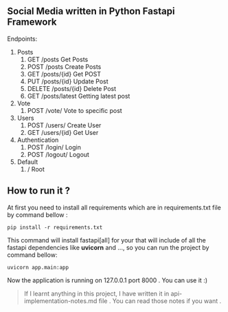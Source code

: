 ## Social Media written in Python Fastapi Framework

Endpoints:
 1. Posts
	 1. GET /posts Get Posts
	 2. POST /posts Create Posts
	 3. GET /posts/{id} Get POST
	 4. PUT /posts/{id} Update Post
	 5. DELETE /posts/{id} Delete Post
	 6. GET /posts/latest Getting latest post
 2. Vote
	 1. POST /vote/ Vote to specific post
 3. Users
	 1. POST /users/ Create User
	 2. GET /users/{id} Get User
 4. Authentication
	 1. POST /login/ Login
	 2. POST /logout/ Logout
 5. Default
	 1. / Root
##
## How to run it ?
At first you need to install all requirements which are in requirements.txt file by command bellow :

    pip install -r requirements.txt
This command will install fastapi[all] for your that will include of all the fastapi dependencies like **uvicorn** and ..., so you can run the project by command bellow:

    uvicorn app.main:app
Now the application is running on 127.0.0.1 port 8000 . You can use it :)


> If I learnt anything in this project, I have written it in api-implementation-notes.md file . You can read those notes if you want .